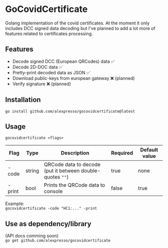 # GoCovidCertificate

Golang implementation of the covid certificates. At the moment it only includes DCC signed data decoding but I've planned to add a lot more of features related to certificates processing.

## Features
- Decode signed DCC (European QRCodes) data ✅
- Decode 2D-DOC data ✅
- Pretty-print decoded data as JSON ✅
- Download public-keys from european gateway ❌ (planned)
- Verify signature ❌ (planned)

## Installation
`go install github.com/alexpresso/gocovidcertificate@latest`

## Usage
`gocovidcertificate <flags>`

| Flag   | Type   | Description                                               | Required | Default value |
| ------ | ------ | --------------------------------------------------------- | -------- | ------------- |
| -code  | string | QRCode data to decode (put it between double-quotes `""`) | true     | none          |
| -print | bool   | Prints the QRCode data to console                         | false    | true          |

Example:  
`gocovidcertificate -code "HC1:..." -print`

## Use as dependency/library
(API docs comming soon)  
`go get github.com/alexpresso/gocovidcertificate`
